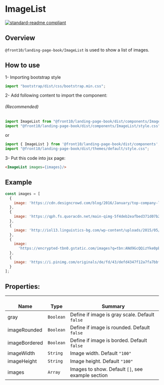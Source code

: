 # ImageList

[![standard-readme compliant](https://img.shields.io/badge/standard--readme-OK-green.svg?style=flat-square)](https://github.com/RichardLitt/standard-readme)

## Overview

`@front10/landing-page-book/ImageList` is used to show a list of images.

## How to use
1- Importing bootstrap style

```js
import "bootstrap/dist/css/bootstrap.min.css";
```
2- Add following content to import the component:

###### (Recommended)
```js
import ImageList from "@front10/landing-page-book/dist/components/ImageList";
import "@front10/landing-page-book/dist/components/ImageList/style.css";
```
or

```js
import { ImageList } from '@front10/landing-page-book/dist/components';
import "@front10/landing-page-book/dist/themes/default/style.css";
```

3- Put this code into jsx page:

```html
<ImageList images={images}/>
```

## Example

```js
const images = [
  {
    image: 'https://cdn.designcrowd.com/blog/2016/January/top-company-logos-black/4_Nike_400.png'
  },
  {
    image: 'https://qph.fs.quoracdn.net/main-qimg-5f4deb2eafbed371d07b24cfe4a11f6e'
  },
  {
    image: 'http://iol13.linguistics-bg.com/wp-content/uploads/2015/05/Coca-Cola-Logo-Red.png'
  },
  {
    image:
      'https://encrypted-tbn0.gstatic.com/images?q=tbn:ANd9GcQQizYke0pb5GJsX7q7EhWSIKAcGNZv53eI2H_TTPfF3p5IKNpx'
  },
  {
    image: 'https://i.pinimg.com/originals/de/fd/43/defd4347f12a7fa7bbfa192be11532d6.png'
  }
];
```

## Properties:

| </br>Name     | </br>Type | </br>Summary                                      |
| ------------- | --------- | ------------------------------------------------- |
| gray          | `Boolean` | Define if image is gray scale. Default `false`    |
| imageRounded  | `Boolean` | Define if image is rounded. Default `false`       |
| imageBordered | `Boolean` | Define if image is borded. Default `false`        |
| imageWidth    | `String`  | Image width. Default `"100"`                      |
| imageHeight   | `String`  | Image height. Default `"100"`                     |
| images        | `Array`   | Images to show. Default `[]`, see example section |
